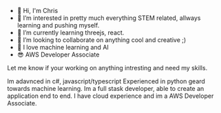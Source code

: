 - 👋 Hi, I'm Chris
- 👀 I’m interested in pretty much everything STEM related, allways learning and pushing myself.
- 🌱 I’m currently learning threejs, react.
- 💞️ I’m looking to collaborate on anything cool and creative ;) 
- 👻 I love machine learning and AI
- 😎 AWS Developer Associate 

Let me know if your working on anything intresting and need my skills.

Im adavnced in c#, javascript/typescript
Experienced in python geard towards machine learning.
Im a full stask developer, able to create an application end to end.
I have cloud experience and im a AWS Developer Associate.

<!---
Endoego/Endoego is a ✨ special ✨ repository because its `README.md` (this file) appears on your GitHub profile.
You can click the Preview link to take a look at your changes.
--->
